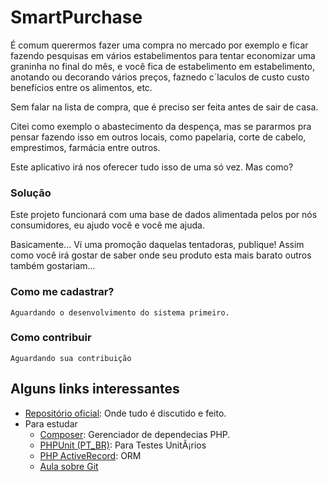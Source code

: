 SmartPurchase
=============

É comum querermos fazer uma compra no mercado por exemplo
e ficar fazendo pesquisas em vários estabelimentos para tentar economizar uma graninha no final do mês,
e você fica de estabelimento em estabelimento, anotando ou decorando vários preços, faznedo c´laculos de custo custo benefícios entre os alimentos, etc. 

Sem falar na lista de compra, que é preciso ser feita antes de sair de casa.

Citei como exemplo o abastecimento da despença, mas se pararmos pra pensar fazendo isso em outros locais, como papelaria, corte de cabelo, emprestimos, farmácia entre outros.

Este aplicativo irá nos oferecer tudo isso de uma só vez. Mas como?

### Solução

Este projeto funcionará com uma base de dados alimentada pelos por nós consumidores, eu ajudo você e você me ajuda.

Basicamente... Ví uma promoção daquelas tentadoras, publique!
Assim como você irá gostar de saber onde seu produto esta mais barato outros também gostariam...

### Como me cadastrar?

	Aguardando o desenvolvimento do sistema primeiro.

### Como contribuir

	Aguardando sua contribuição

Alguns links interessantes
--------------------------

* [Repositório oficial](https://github.com/SmartPurchase/SmartPurchase): Onde tudo é discutido e feito.
* Para estudar
	* [Composer](https://getcomposer.org): Gerenciador de dependecias PHP.
	* [PHPUnit (PT_BR)](http://phpunit.de/manual/current/pt_br/index.html): Para Testes UnitÃ¡rios
	* [PHP ActiveRecord](http://phpactiverecord.org): ORM
	* [Aula sobre Git](http://vimeo.com/43683141)